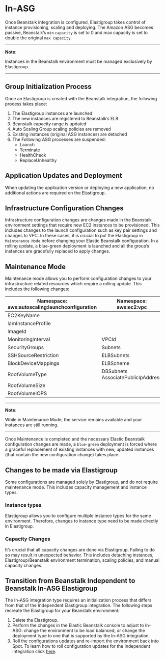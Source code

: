 # In-ASG

Once Beanstalk integration is configured, Elastigroup takes control of instance provisioning, scaling and deploying. The Amazon ASG becomes passive, Beanstalk’s `min` `capacity` is set to 0 and max capacity is set to double the original `max capacity`.

---

**Note:**

Instances in the Beanstalk environment must be managed exclusively by Elastigroup.

---

## Group Initialization Process

Once an Elastigroup is created with the Beanstalk integration, the following process takes place:

1. The Elastigroup instances are launched
2. The new instances are registered to Beanstalk’s ELB
3. Beanstalk capacity range is updated
4. Auto Scaling Group scaling policies are removed
5. Existing instances (original ASG instances) are detached
6. The Following ASG processes are suspended:
   * Launch
   * Terminate
   * HealthCheck
   * ReplaceUnhealthy

## Application Updates and Deployment

When updating the application version or deploying a new application, no additional actions are required on the Elastigroup.

## Infrastructure Configuration Changes

Infrastructure configuration changes are changes made in the Beanstalk environment settings that require new EC2 instances to be provisioned. This includes changes to the launch configuration such as key pair settings and changes to VPC. In these cases, it is crucial to put the Elastigroup in `Maintenance Mode` before changing your Elastic Beanstalk configuration. In a rolling update, a blue-green deployment is launched and all the group’s instances are gracefully replaced to apply changes.

## Maintenance Mode

Maintenance mode allows you to perform configuration changes to your infrastructure related resources which require a rolling update. This includes the following changes:

**Namespace: aws:autoscaling:launchconfiguration** | **Namespace: aws:ec2:vpc**
-------------------------------------------------- | --------------------------
EC2KeyName  |
IamInstanceProfile |
ImageId |
MonitoringInterval | VPCId
SecurityGroups | Subnets
SSHSourceRestriction | ELBSubnets
BlockDeviceMappings | ELBScheme
RootVolumeType | DBSubnets AssociatePublicIpAddress
RootVolumeSize |
RootVolumeIOPS |

---

**Note:**

While in Maintenance Mode, the service remains available and your instances are still running.

---

Once Maintenance is completed and the necessary Elastic Beanstalk configuration changes are made, a `blue-green` deployment is forced where a graceful replacement of existing instances with new, updated instances (that contain the new configuration change) takes place.

## Changes to be made via Elastigroup

Some configurations are managed solely by Elastigroup, and do not require maintenance mode. This includes capacity management and instance types.

### Instance types

Elastigroup allows you to configure multiple instance types for the same environment. Therefore, changes to instance type need to be made directly in Elastigroup.

### Capacity Changes

It’s crucial that all capacity changes are done via Elastigroup. Failing to do so may result in unexpected behavior. This includes detaching instances, Elastigroup/Beanstalk environment termination, scaling policies, and manual capacity changes.

## Transition from Beanstalk Independent to Beanstalk In-ASG Elastigroup

The In-ASG integration type requires an initialization process that differs from that of the Independent Elastigroup integration.  The following steps recreate the Elastigroup for your Beanstalk environment:

1. Delete the Elastigroup.
2. Perform the changes in the Elastic Beanstalk console to adjust to In-ASG: change the environment to be load balanced, or change the deployment type to one that is supported by the In-ASG integration.
3. Roll the configurations updates and re-import the environment back into Spot. To learn how to roll configuration updates for the Independent integration click [here](elastigroup/tools-integrations/elastic-beanstalk/roll-configuration-updates).
